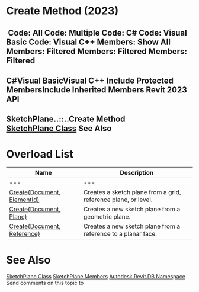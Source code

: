 # Create Method (2023)

﻿
 Code: All Code: Multiple Code: C# Code: Visual Basic Code: Visual C++  Members: Show All Members: Filtered Members: Filtered Members: Filtered   
---  
C#Visual BasicVisual C++
Include Protected MembersInclude Inherited Members
Revit 2023 API  
---  
SketchPlane..::..Create Method   
[SketchPlane Class](ba104029-d175-7e75-caef-667a4281f4af.md "SketchPlane Class") See Also  
---  
# Overload List
| Name | Description |
| --- | --- |
| --- | --- | --- |
| [Create(Document, ElementId)](c121b511-bd4f-0c5a-12cb-41170cd06761.md "Create Method \(Document, ElementId\)") | Creates a sketch plane from a grid, reference plane, or level. |
| [Create(Document, Plane)](25da7bd5-04d2-b50f-ff22-8e82e263f7fe.md "Create Method \(Document, Plane\)") | Creates a new sketch plane from a geometric plane. |
| [Create(Document, Reference)](fbd33f0f-2c2c-c001-8041-996bc0872b2b.md "Create Method \(Document, Reference\)") | Creates a new sketch plane from a reference to a planar face. |

# See Also
[SketchPlane Class](ba104029-d175-7e75-caef-667a4281f4af.md "SketchPlane Class")
[SketchPlane Members](2c590f87-babc-517b-409e-58dd78f25c41.md "SketchPlane Members")
[Autodesk.Revit.DB Namespace](87546ba7-461b-c646-cbb1-2cb8f5bff8b2.md "Autodesk.Revit.DB Namespace")
Send comments on this topic to 